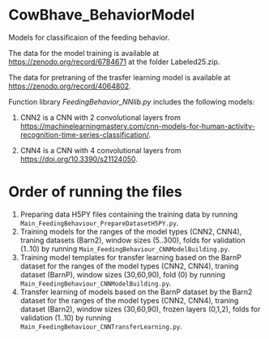 # CowBhave_BehaviorModel

Models for classificaion of the feeding behavior.

The data for the model training is available at https://zenodo.org/record/6784671 at the folder Labeled25.zip.

The data for pretraning of the trasfer learning model is available at https://zenodo.org/record/4064802.

Function library *FeedingBehavior_NNlib.py* includes the following models:

1. CNN2 is a CNN with 2 convolutional layers from https://machinelearningmastery.com/cnn-models-for-human-activity-recognition-time-series-classification/.

2. CNN4 is a CNN with 4 convolutional layers from https://doi.org/10.3390/s21124050.


# Order of running the files
1. Preparing data H5PY files containing the training data by running `Main_FeedingBehaviour_PrepareDatasetH5PY.py`.
2. Training models for the ranges of the model types (CNN2, CNN4), traning datasets (Barn2), window sizes (5..300), folds for validation (1..10) by running `Main_FeedingBehaviour_CNNModelBuilding.py`.
3. Training model templates for transfer learning based on the BarnP dataset for the ranges of the model types (CNN2, CNN4), traning dataset (BarnP), window sizes (30,60,90), fold (0) by running `Main_FeedingBehaviour_CNNModelBuilding.py`.
4. Transfer learning of models based on the BarnP dataset by the Barn2 dataset for the ranges of the model types (CNN2, CNN4), traning dataset (Barn2), window sizes (30,60,90), frozen layers (0,1,2), folds for validation (1..10) by running `Main_FeedingBehaviour_CNNTransferLearning.py`.
